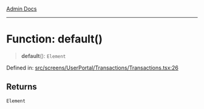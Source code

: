 [Admin Docs](/)

---

# Function: default()

> **default**(): `Element`

Defined in: [src/screens/UserPortal/Transactions/Transactions.tsx:26](https://github.com/PalisadoesFoundation/talawa-admin/blob/main/src/screens/UserPortal/Transactions/Transactions.tsx#L26)

## Returns

`Element`
